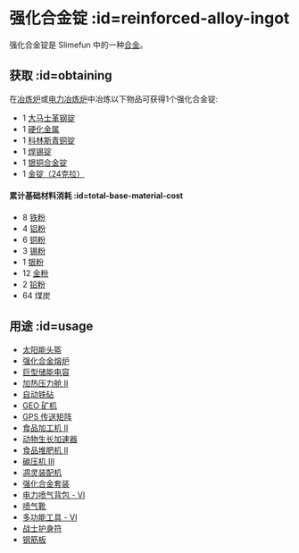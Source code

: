 # 强化合金锭 :id=reinforced-alloy-ingot

强化合金锭是 Slimefun 中的一种[合金](/Ingots#alloys)。

## 获取 :id=obtaining

在[冶炼炉](/Smeltery)或[电力冶炼炉](/Electric-Smeltery)中冶炼以下物品可获得1个强化合金锭:

* 1 [大马士革钢锭](/Damascus-Steel-Ingot)
* 1 [硬化金属](/Hardened-Metal)
* 1 [科林斯青铜锭](/Corinthian-Bronze-Ingot)
* 1 [焊锡锭](/Solder-Ingot)
* 1 [银铜合金锭](/Billon-Ingot)
* 1 [金锭（24克拉）](/Gold-Ingot#Gold-Ingot-24-Carat)

#### 累计基础材料消耗 :id=total-base-material-cost 

* 8 [铁粉](/Iron-Dust)
* 4 [铝粉](/Aluminum-Dust)
* 6 [铜粉](/Copper-Dust)
* 3 [锡粉](/Tin-Dust)
* 1 [银粉](/Silver-Dust)
* 12 [金粉](/Gold-Dust)
* 2 [铅粉](/Lead-Dust)
* 64 煤炭

## 用途 :id=usage

* [太阳能头盔](/Technical-Gadgets#solar-helmet)
* [强化合金熔炉](/Enhanced-Furnaces)
* [巨型储能电容](/Energy-Capacitors)
* [加热压力舱 II](/Heated-Pressure-Chamber)
* [自动铁砧](/Auto-Anvil)
* [GEO 矿机](/GEO-Miner)
* [GPS 传送矩阵](/GPS-Teleporter-Matrix)
* [食品加工机 II](/Food-Fabricator)
* [动物生长加速器](/Animal-Growth-Accelerator)
* [食品堆肥机 II](/Food-Composter)
* [碳压机 III](/Carbon-Press)
* [凋灵装配机](/Wither-Assembler)
* [强化合金套装](/Armor#reinforced-armor-set)
* [电力喷气背包 - VI](/Jetpacks)
* [喷气靴](/Jet-Boots)
* [多功能工具 - VI](/Multi-Tools)
* [战士护身符](/Talismans)
* [钢筋板](/Miscellaneous-Items)
